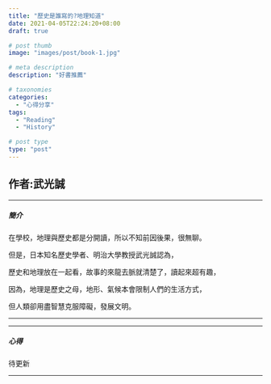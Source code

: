 ```yaml
---
title: "歷史是誰寫的?地理知道"
date: 2021-04-05T22:24:20+08:00
draft: true

# post thumb
image: "images/post/book-1.jpg"

# meta description
description: "好書推薦"

# taxonomies
categories:
  - "心得分享"
tags:
  - "Reading"
  - "History"

# post type
type: "post"
---
```

## 作者:武光誠

<hr>

##### 簡介

在學校，地理與歷史都是分開讀，所以不知前因後果，很無聊。

但是，日本知名歷史學者、明治大學教授武光誠認為，

歷史和地理放在一起看，故事的來龍去脈就清楚了，讀起來超有趣，

因為，地理是歷史之母，地形、氣候本會限制人們的生活方式，

但人類卻用盡智慧克服障礙，發展文明。
<hr>

<hr>

##### 心得

待更新

<hr>